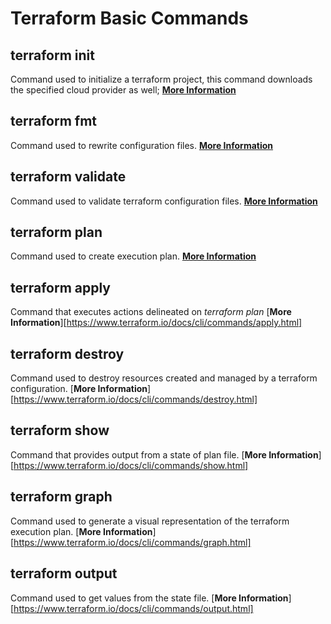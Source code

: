 # Terraform Basic Commands

## terraform init

Command used to initialize a terraform project, this command downloads the specified cloud provider as well; [**More Information**](https://www.terraform.io/docs/cli/commands/init.html)

## terraform fmt

Command used to rewrite configuration files. [**More Information**](https://www.terraform.io/docs/cli/commands/fmt.html)

## terraform validate

Command used to validate terraform configuration files. [**More Information**](https://www.terraform.io/docs/cli/commands/validate.html)

## terraform plan

Command used to create execution plan. [**More Information**](https://www.terraform.io/docs/cli/commands/plan.html)

## terraform apply

Command that executes actions delineated on *terraform plan* [**More Information**][https://www.terraform.io/docs/cli/commands/apply.html]

## terraform destroy

Command used to destroy resources created and managed by a terraform configuration. [**More Information**][https://www.terraform.io/docs/cli/commands/destroy.html]

## terraform show

Command that provides output from a state of plan file. [**More Information**][https://www.terraform.io/docs/cli/commands/show.html]

## terraform graph

Command used to generate a visual representation of the terraform execution plan. [**More Information**][https://www.terraform.io/docs/cli/commands/graph.html]

## terraform output

Command used to get values from the state file. [**More Information**][https://www.terraform.io/docs/cli/commands/output.html]

